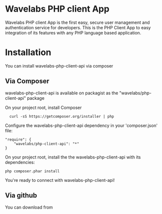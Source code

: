 
# Wavelabs PHP client App

Wavelabs PHP client App is the first easy, secure user management and authentication service for developers. This is the PHP Client App to easy integration of its features with any PHP language based application.


# Installation

You can install wavelabs-php-client-api via composer

## Via Composer

 wavelabs-php-client-api is available on packagist as the "wavelabs/php-client-api" package
 
 On your project root, install Composer
```
  curl -sS https://getcomposer.org/installer | php
```
Configure the wavelabs-php-client-api dependency in your 'composer.json' file:
```
"require": {
    "wavelabs/php-client-api": "*"
}
```
On your project root, install the the wavelabs-php-client-api with its dependencies:
```
php composer.phar install
```
You're ready to connect with wavelabs-php-client-api!
 
## Via github
 
 You can download from 

